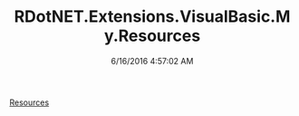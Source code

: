﻿---
title: RDotNET.Extensions.VisualBasic.My.Resources
date: 6/16/2016 4:57:02 AM
---

[Resources](T-RDotNET.Extensions.VisualBasic.My.Resources.Resources.html)
